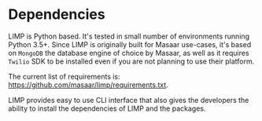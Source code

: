 # Dependencies
LIMP is Python based. It's tested in small number of environments running Python 3.5+.
Since LIMP is originally built for Masaar use-cases, it's based on `MongoDB` the database engine of choice by Masaar, as well as it requires `Twilio` SDK to be installed even if you are not planning to use their platform.

The current list of requirements is: https://github.com/masaar/limp/requirements.txt.

LIMP provides easy to use CLI interface that also gives the developers the ability to install the dependencies of LIMP and the packages.
